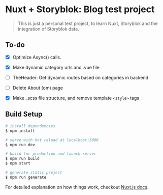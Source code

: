 # Nuxt + Storyblok: Blog test project

> This is just a personal test project, to learn Nuxt, Storyblok and the integration of Storyblok data.

## To-do
- [x] Optimize Async() calls.
- [x] Make dynamic category urls and .vue file
- [ ] TheHeader: Get dynamic routes based on categories in backend 
- [ ] Delete About (om) page 
- [x] Make _scss file structure, and remove template `<style>` tags


## Build Setup

``` bash
# install dependencies
$ npm install

# serve with hot reload at localhost:3000
$ npm run dev

# build for production and launch server
$ npm run build
$ npm start

# generate static project
$ npm run generate
```

For detailed explanation on how things work, checkout [Nuxt.js docs](https://nuxtjs.org).

